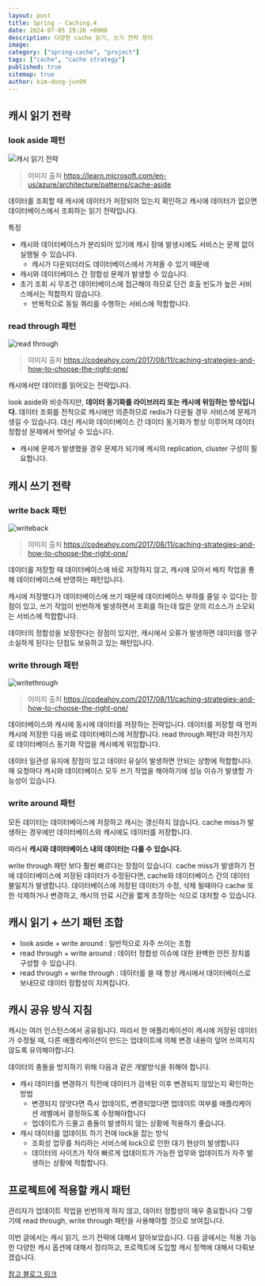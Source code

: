 ```yaml
---
layout: post
title: Spring - Caching.4
date: 2024-07-05 19:26 +0900
description: 다양한 cache 읽기, 쓰기 전략 정리
image:
category: ["spring-cache", "project"]
tags: ["cache", "cache strategy"]
published: true
sitemap: true
author: kim-dong-jun99
---
```


## 캐시 읽기 전략

### look aside 패턴

![캐시 읽기 전략](https://learn.microsoft.com/en-us/azure/architecture/patterns/_images/cache-aside-diagram.png)
> 이미지 출처 https://learn.microsoft.com/en-us/azure/architecture/patterns/cache-aside

데이터를 조회할 때 캐시에 데이터가 저장되어 있는지 확인하고 캐시에 데이터가 없으면 데이터베이스에서 조회하는 읽기 전략입니다. 

특징 
- 캐시와 데이터베이스가 분리되어 있기에 캐시 장애 발생시에도 서비스는 문제 없이 실행될 수 있습니다.
	- 캐시가 다운되더라도 데이터베이스에서 가져올 수 있기 때문에
- 캐시와 데이터베이스 간 정합성 문제가 발생할 수 있습니다.
- 초기 조회 시 무조건 데이터베이스에 접근해야 하므로 단건 호출 빈도가 높은 서비스에서는 적합하지 않습니다.
	- 반복적으로 동일 쿼리를 수행하는 서비스에 적합합니다.
	
### read through 패턴

![read through](https://codeahoy.com/img/read-through.png)
> 이미지 출처 https://codeahoy.com/2017/08/11/caching-strategies-and-how-to-choose-the-right-one/

캐시에서만 데이터를 읽어오는 전략입니다.

look aside와 비슷하지만, **데이터 동기화를 라이브러리 또는 캐시에 위임하는 방식입니다.**
데이터 조회를 전적으로 캐시에만 의존하므로 redis가 다운될 경우 서비스에 문제가 생길 수 있습니다. 대신 캐시와 데이터베이스 간 데이터 동기화가 항상 이루어져 데이터 정합성 문제에서 벗어날 수 있습니다.

- 캐시에 문제가 발생했을 경우 문제가 되기에 캐시의 replication, cluster 구성이 필요합니다.

## 캐시 쓰기 전략

### write back 패턴

![writeback](https://img1.daumcdn.net/thumb/R1280x0/?scode=mtistory2&fname=https%3A%2F%2Fblog.kakaocdn.net%2Fdn%2Fv5Y3R%2FbtrRBa5kwoz%2FWHclsCcEdxImBj0bLEfSc1%2Fimg.png)
> 이미지 출처 https://codeahoy.com/2017/08/11/caching-strategies-and-how-to-choose-the-right-one/

데이터를 저장할 때 데이터베이스에 바로 저장하지 않고, 캐시에 모아서 배치 작업을 통해 데이터베이스에 반영하는 패턴입니다.

캐시에 저장했다가 데이터베이스에 쓰기 때문에 데이터베이스 부하를 줄일 수 있다는 장점이 있고, 쓰기 작업이 빈번하게 발생하면서 조회를 하는데 많은 양의 리소스가 소모되는 서비스에 적합합니다.

데이터의 정합성을 보장한다는 장점이 있지만, 캐시에서 오류가 발생하면 데이터를 영구 소실하게 된다는 단점도 보유하고 있는 패턴입니다.

### write through 패턴

![writethrough](https://velog.velcdn.com/images/zenon8485/post/87269e11-2566-4742-8b0a-62be86923ec0/image.png)
> 이미지 출처 https://codeahoy.com/2017/08/11/caching-strategies-and-how-to-choose-the-right-one/

데이터베이스와 캐시에 동시에 데이터를 저장하는 전략입니다. 데이터를 저장할 때 먼저 캐시에 저장한 다음 바로 데이터베이스에 저장합니다. read through 패턴과 마찬가지로 데이터베이스 동기화 작업을 캐시에게 위임합니다.

데이터 일관성 유지에 장점이 있고 데이터 유실이 발생하면 안되는 상항에 적합합니다. 매 요청마다 캐시와 데이터베이스 모두 쓰기 작업을 해야하기에 성능 이슈가 발생할 가능성이 있습니다.

### write around 패턴

모든 데이터는 데이터베이스에 저장하고 캐시는 갱신하지 않습니다. cache miss가 발생하는 경우에만 데이터베이스와 캐시에도 데이터를 저장합니다.

따라서 **캐시와 데이터베이스 내의 데이터는 다를 수 있습니다.**

write through 패턴 보다 훨씬 빠르다는 장점이 있습니다. cache miss가 발생하기 전에 데이터베이스에 저장된 데이터가 수정된다면, cache와 데이터베이스 간의 데이터 불일치가 발생합니다. 데이터베이스에 저장된 데이터가 수정, 삭제 될때마다 cache 또한 삭제하거나 변경하고, 캐시의 만료 시간을 짧게 조정하는 식으로 대처할 수 있습니다.

## 캐시 읽기 + 쓰기 패턴 조합

- look aside + write around : 일반적으로 자주 쓰이는 조합
- read through + write around : 데이터 정합성 이슈에 대한 완벽한 안전 장치를 구성할 수 있습니다.
- read through + write through : 데이터를 쓸 때 항상 캐시에서 데이터베이스로 보내므로 데이터 정합성이 지켜집니다.

## 캐시 공유 방식 지침

캐시는 여러 인스턴스에서 공유됩니다. 따라서 한 애플리케이션이 캐시에 저장된 데이터가 수정될 때, 다른 애플리케이션이 만드는 업데이트에 의해 변경 내용이 덮어 쓰여지지 않도록 유의해야합니다.

데이터의 충돌을 방지하기 위해 다음과 같은 개발방식을 취해야 합니다.

- 캐시 데이터를 변경하기 직전에 데이터가 검색된 이후 변경되지 않았는지 확인하는 방법
	- 변경되지 않앗다면 즉시 업데이트, 변경되었다면 업데이트 여부를 애플리케이션 레벨에서 결정하도록 수정해야합니다
	- 업데이트가 드물고 충돌이 발생하지 않는 상황에 적용하기 좋습니다.
- 캐시 데이터를 업데이트 하기 전에 lock을 잡는 방식
	- 조회성 업무를 처리하는 서비스에 lock으로 인한 대기 현상이 발생합니다
	- 데이터의 사이즈가 작아 빠르게 업데이트가 가능한 업무와 업데이트가 자주 발생하는 상황에 적합합니다.
	
## 프로젝트에 적용할 캐시 패턴

관리자가 업데이트 작업을 빈번하게 하지 않고, 데이터 정합성이 매우 중요합니다
그렇기에 read through, write through 패턴을 사용해야할 것으로 보여집니다.

이번 글에서는 캐시 읽기, 쓰기 전략에 대해서 알아보았습니다. 다음 글에서는 적용 가능한 다양한 캐시 옵션에 대해서 정리하고, 프로젝트에 도입할 캐시 정책에 대해서 다뤄보겠습니다.

[참고 블로그 링크](https://inpa.tistory.com/entry/REDIS-📚-캐시Cache-설계-전략-지침-총정리#)

